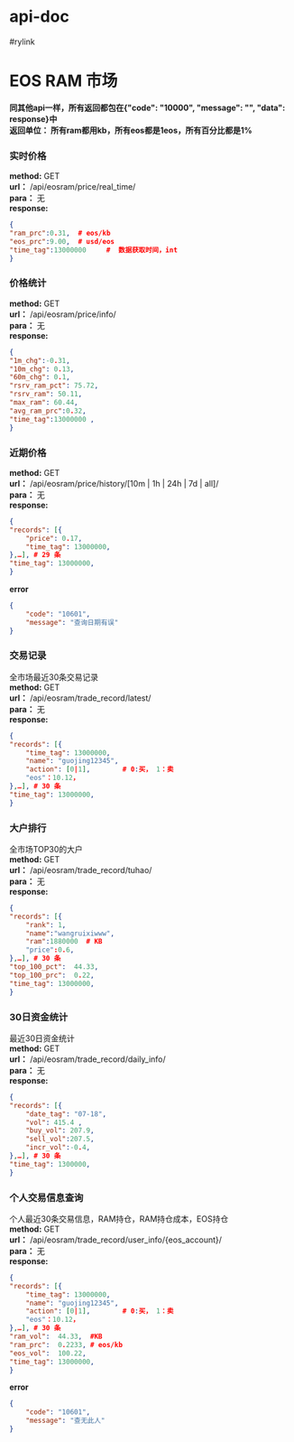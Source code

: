 # api-doc     
#rylink     
# EOS RAM 市场     
  
**同其他api一样，所有返回都包在{"code": "10000", "message": "", "data": response}中**    
**返回单位： 所有ram都用kb，所有eos都是1eos，所有百分比都是1%**    
     
### 实时价格     
**method:**  GET     
**url：**   /api/eosram/price/real_time/     
**para：** 无     
**response:**     
```json
{     
"ram_prc":0.31,  # eos/kb     
"eos_prc":9.00,  # usd/eos     
"time_tag":13000000     #  数据获取时间，int     
}     
```
     
     
### 价格统计     
**method:**  GET     
**url：**   /api/eosram/price/info/     
**para：** 无     
**response:**     
```json
{     
"1m_chg":-0.31,       
"10m_chg": 0.13,     
"60m_chg": 0.1,     
"rsrv_ram_pct": 75.72,     
"rsrv_ram": 50.11,     
"max_ram": 60.44,     
"avg_ram_prc":0.32,     
"time_tag":13000000 ,     
}     
```
     
     
### 近期价格     
**method:**  GET     
**url：**   /api/eosram/price/history/[10m | 1h | 24h | 7d | all]/     
**para：** 无     
**response:**     
```json
{     
"records": [{     
    "price": 0.17,     
    "time_tag": 13000000,     
},…], # 29 条     
"time_tag": 13000000,     
}     
```
**error**     
```json
{  
    "code": "10601",  
    "message": "查询日期有误"  
}  
```
     
### 交易记录     
全市场最近30条交易记录     
**method:**  GET     
**url：**   /api/eosram/trade_record/latest/     
**para：** 无     
**response:**     
```json
{     
"records": [{     
    "time_tag": 13000000,     
    "name": "guojing12345",     
    "action": [0|1],        # 0:买， 1：卖     
    "eos"：10.12，     
},…], # 30 条     
"time_tag": 13000000,     
}     
```
     
     
### 大户排行     
全市场TOP30的大户     
**method:**  GET     
**url：**   /api/eosram/trade_record/tuhao/     
**para：** 无     
**response:**     
```json
{     
"records": [{     
    "rank": 1,     
    "name":"wangruixiwww",     
    "ram":1880000  # KB     
    "price":0.6,     
},…], # 30 条     
"top_100_pct":  44.33,     
"top_100_prc":  0.22,     
"time_tag": 13000000,     
}     
```
     
### 30日资金统计     
最近30日资金统计     
**method:**  GET     
**url：**   /api/eosram/trade_record/daily_info/     
**para：** 无     
**response:**     
```json
{     
"records": [{     
    "date_tag": "07-18",     
    "vol": 415.4 ,       
    "buy_vol": 207.9,     
    "sell_vol":207.5,     
    "incr_vol":-0.4,     
},…], # 30 条     
"time_tag": 1300000,  
}     
```
     
     
### 个人交易信息查询     
个人最近30条交易信息，RAM持仓，RAM持仓成本，EOS持仓     
**method:**  GET     
**url：**   /api/eosram/trade_record/user_info/{eos_account}/     
**para：** 无     
**response:**     
```json
{     
"records": [{     
    "time_tag": 13000000,     
    "name": "guojing12345",     
    "action": [0|1],        # 0:买， 1：卖     
    "eos"：10.12，     
},…], # 30 条     
"ram_vol":  44.33,  #KB     
"ram_prc":  0.2233, # eos/kb     
"eos_vol":  100.22,     
"time_tag": 13000000,     
}     
```
**error**    
```json
{  
    "code": "10601",  
    "message": "查无此人"  
}  
```
